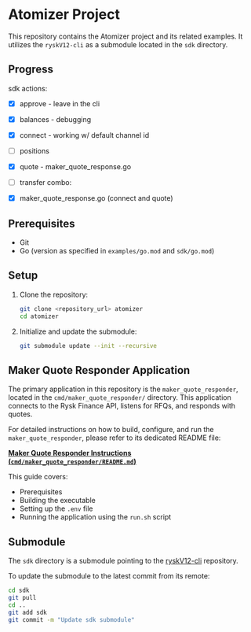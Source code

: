 # Atomizer Project

This repository contains the Atomizer project and its related examples.
It utilizes the `ryskV12-cli` as a submodule located in the `sdk` directory.

## Progress

sdk actions:
- [x] approve - leave in the cli
- [x] balances - debugging
- [x] connect - working w/ default channel id
- [ ] positions
- [x] quote - maker_quote_response.go
- [ ] transfer
combo:
- [x] maker_quote_response.go (connect and quote)


## Prerequisites

- Git
- Go (version as specified in `examples/go.mod` and `sdk/go.mod`)

## Setup

1. Clone the repository:
   ```bash
   git clone <repository_url> atomizer
   cd atomizer
   ```

2. Initialize and update the submodule:
   ```bash
   git submodule update --init --recursive
   ```

## Maker Quote Responder Application

The primary application in this repository is the `maker_quote_responder`, located in the `cmd/maker_quote_responder/` directory. This application connects to the Rysk Finance API, listens for RFQs, and responds with quotes.

For detailed instructions on how to build, configure, and run the `maker_quote_responder`, please refer to its dedicated README file:

[**Maker Quote Responder Instructions (`cmd/maker_quote_responder/README.md`)**](./cmd/maker_quote_responder/README.md)

This guide covers:
- Prerequisites
- Building the executable
- Setting up the `.env` file
- Running the application using the `run.sh` script

## Submodule

The `sdk` directory is a submodule pointing to the [ryskV12-cli](https://github.com/wakamex/ryskV12-cli) repository.

To update the submodule to the latest commit from its remote:
```bash
cd sdk
git pull
cd ..
git add sdk
git commit -m "Update sdk submodule"
```
